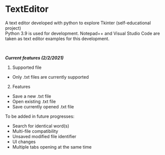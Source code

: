 # TextEditor
A text editor developed with python to explore Tkinter (self-educational project)<br>
Python 3.9 is used for development. Notepad++ and Visual Studio Code are taken as text editor examples for this development.

<br>

***Current features (2/2/2021)***
1. Supported file
  * Only .txt files are currently supported
2. Features
  * Save a new .txt file
  * Open existing .txt file
  * Save currently opened .txt file

To be added in future progresses:
* Search for identical word(s)
* Multi-file compatibility
* Unsaved modified file identifier
* UI changes
* Multiple tabs opening at the same time
